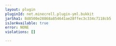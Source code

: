 ```yaml
---
layout: plugin
pluginId: net.minecrell.plugin-yml.bukkit
jarSha1: 8d8500e28868a854641ae28ffec3c334c7118cb5
isJarAvailable: true
error: NONE
violations: []

---
```

